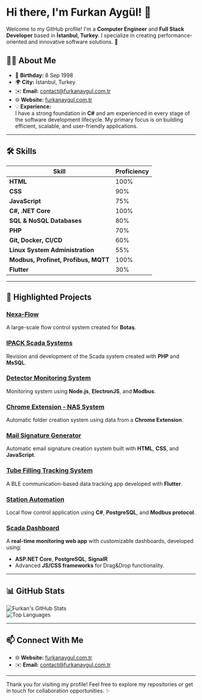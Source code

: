 # Hi there, I'm Furkan Aygül! 👋

Welcome to my GitHub profile! I'm a **Computer Engineer** and **Full Stack Developer** based in **İstanbul, Turkey**. I specialize in creating performance-oriented and innovative software solutions. 🚀

## 🧑‍💻 About Me
- 🎂 **Birthday:** 8 Sep 1998  
- 🌍 **City:** İstanbul, Turkey  
- ✉️ **Email:** [contact@furkanaygul.com.tr](mailto:contact@furkanaygul.com.tr)  
- 🌐 **Website:** [furkanaygul.com.tr](https://furkanaygul.com.tr)  
- 💡 **Experience:**  
  I have a strong foundation in **C#** and am experienced in every stage of the software development lifecycle. My primary focus is on building efficient, scalable, and user-friendly applications.

---

## 🛠️ Skills

| Skill                       | Proficiency |
|-----------------------------|-------------|
| **HTML**                   | 100%        |
| **CSS**                    | 90%         |
| **JavaScript**             | 75%         |
| **C#, .NET Core**          | 100%        |
| **SQL & NoSQL Databases**  | 80%         |
| **PHP**                    | 70%         |
| **Git, Docker, CI/CD**     | 60%         |
| **Linux System Administration** | 55%     |
| **Modbus, Profinet, Profibus, MQTT** | 100% |
| **Flutter** | 30% |
---

## 🌟 Highlighted Projects

### [Nexa-Flow](https://furkanaygul.com.tr/projects/nexa-flow)  
A large-scale flow control system created for **Botaş**.

### [IPACK Scada Systems](https://furkanaygul.com.tr/projects/ipack-scada)  
Revision and development of the Scada system created with **PHP** and **MsSQL**.

### [Detector Monitoring System](https://furkanaygul.com.tr/projects/detector-monitoring)  
Monitoring system using **Node.js**, **ElectronJS**, and **Modbus**.

### [Chrome Extension - NAS System](https://furkanaygul.com.tr/projects/nas-system)  
Automatic folder creation system using data from a **Chrome Extension**.

### [Mail Signature Generator](https://furkanaygul.com.tr/projects/mail-signature)  
Automatic email signature creation system built with **HTML**, **CSS**, and **JavaScript**.

### [Tube Filling Tracking System](https://furkanaygul.com.tr/projects/tube-tracking)  
A BLE communication-based data tracking app developed with **Flutter**.

### [Station Automation](https://furkanaygul.com.tr/projects/station-automation)  
Local flow control application using **C#**, **PostgreSQL**, and **Modbus protocol**.

### [Scada Dashboard](https://furkanaygul.com.tr/projects/scada-dashboard)  
A **real-time monitoring web app** with customizable dashboards, developed using:
- **ASP.NET Core**, **PostgreSQL**, **SignalR**
- Advanced **JS/CSS frameworks** for Drag&Drop functionality.

---

## 📊 GitHub Stats

![Furkan's GitHub Stats](https://github-readme-stats.vercel.app/api?username=furkanaygul&show_icons=true&theme=radical)  
![Top Languages](https://github-readme-stats.vercel.app/api/top-langs/?username=furkanaygul&layout=compact&theme=radical)

---

## 📫 Connect With Me
- 🌐 **Website:** [furkanaygul.com.tr](https://furkanaygul.com.tr)  
- ✉️ **Email:** [contact@furkanaygul.com.tr](mailto:contact@furkanaygul.com.tr)

---

Thank you for visiting my profile! Feel free to explore my repositories or get in touch for collaboration opportunities. ✨

